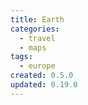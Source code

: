 ```yaml
---
title: Earth
categories:
  - travel
  - maps
tags:
  - europe
created: 0.5.0
updated: 0.19.0
---
```

